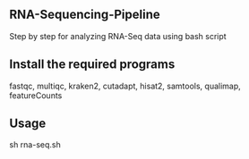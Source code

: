 ## RNA-Sequencing-Pipeline

Step by step for analyzing RNA-Seq data using bash script

## Install the required programs

fastqc, multiqc, kraken2, cutadapt, hisat2, samtools, qualimap, featureCounts

## Usage

sh rna-seq.sh




